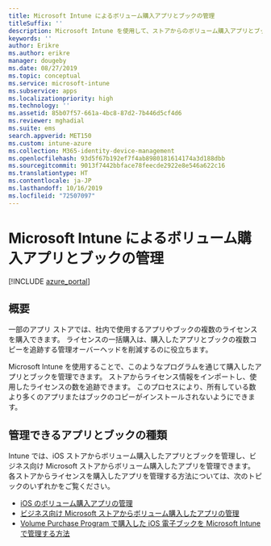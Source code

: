 ```yaml
---
title: Microsoft Intune によるボリューム購入アプリとブックの管理
titleSuffix: ''
description: Microsoft Intune を使用して、ストアからのボリューム購入アプリとブックの使用状況を管理および監視する方法について説明します。"
keywords: ''
author: Erikre
ms.author: erikre
manager: dougeby
ms.date: 08/27/2019
ms.topic: conceptual
ms.service: microsoft-intune
ms.subservice: apps
ms.localizationpriority: high
ms.technology: ''
ms.assetid: 85b07f57-661a-4bc8-87d2-7b446d5cf4d6
ms.reviewer: mghadial
ms.suite: ems
search.appverid: MET150
ms.custom: intune-azure
ms.collection: M365-identity-device-management
ms.openlocfilehash: 93d5f67b192ef7f4ab8980181614174a3d188dbb
ms.sourcegitcommit: 9013f7442bbface78feecde2922e8e546a622c16
ms.translationtype: HT
ms.contentlocale: ja-JP
ms.lasthandoff: 10/16/2019
ms.locfileid: "72507097"
---
```

# <a name="manage-volume-purchased-apps-and-books-with-microsoft-intune"></a>Microsoft Intune によるボリューム購入アプリとブックの管理

[!INCLUDE [azure_portal](../includes/azure_portal.md)]

## <a name="introduction"></a>概要

一部のアプリ ストアでは、社内で使用するアプリやブックの複数のライセンスを購入できます。 ライセンスの一括購入は、購入したアプリとブックの複数コピーを追跡する管理オーバーヘッドを削減するのに役立ちます。

Microsoft Intune を使用することで、このようなプログラムを通じて購入したアプリとブックを管理できます。 ストアからライセンス情報をインポートし、使用したライセンスの数を追跡できます。 このプロセスにより、所有している数より多くのアプリまたはブックのコピーがインストールされないようにできます。

## <a name="which-types-of-apps-and-books-can-you-manage"></a>管理できるアプリとブックの種類

Intune では、iOS ストアからボリューム購入したアプリとブックを管理し、ビジネス向け Microsoft ストアからボリューム購入したアプリを管理できます。 各ストアからライセンスを購入したアプリを管理する方法については、次のトピックのいずれかをご覧ください。

- [iOS のボリューム購入アプリの管理](vpp-apps-ios.md)
- [ビジネス向け Microsoft ストアからボリューム購入したアプリの管理](windows-store-for-business.md)
- [Volume Purchase Program で購入した iOS 電子ブックを Microsoft Intune で管理する方法](vpp-ebooks-ios.md)
